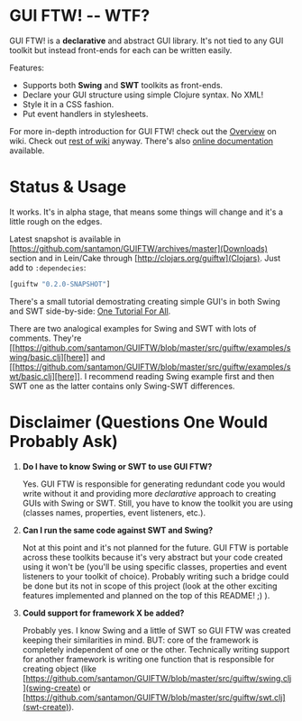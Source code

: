 # GUI FTW! -- WTF?

GUI FTW! is a **declarative** and abstract GUI library. It's not tied
to any GUI toolkit but instead front-ends for each can be written
easily.

Features:

- Supports both **Swing** and **SWT** toolkits as front-ends.
- Declare your GUI structure using simple Clojure syntax. No XML!
- Style it in a CSS fashion.
- Put event handlers in stylesheets.

For more in-depth introduction for GUI FTW! check out the
[Overview](https://github.com/santamon/GUIFTW/wiki/Overview) on wiki.
Check out [rest of wiki](https://github.com/santamon/GUIFTW/wiki)
anyway. There's also
[online documentation](http://longstandingbug.com/GUIFTW) available.

# Status & Usage

It works. It's in alpha stage, that means some things will change
and it's a little rough on the edges.

Latest snapshot is available in
[https://github.com/santamon/GUIFTW/archives/master](Downloads)
section and in Lein/Cake through
[http://clojars.org/guiftw](Clojars). Just add to `:dependecies`:

```clj
[guiftw "0.2.0-SNAPSHOT"]
```

There's a small tutorial demostrating creating simple GUI's in both
Swing and SWT side-by-side:
[One Tutorial For All](https://github.com/santamon/GUIFTW/wiki/One-Tutorial-For-All).

There are two analogical examples for Swing and SWT with lots of
comments. They're
[[https://github.com/santamon/GUIFTW/blob/master/src/guiftw/examples/swing/basic.clj][here]]
and
[[https://github.com/santamon/GUIFTW/blob/master/src/guiftw/examples/swt/basic.clj][here]]. I
recommend reading Swing example first and then SWT one as the latter
contains only Swing-SWT differences.

# Disclaimer (Questions One Would Probably Ask)

1.  **Do I have to know Swing or SWT to use GUI FTW?**

    Yes. GUI FTW is responsible for generating redundant code you would
    write without it and providing more *declarative* approach to
    creating GUIs with Swing or SWT. Still, you have to know the
    toolkit you are using (classes names, properties, event listeners,
    etc.).

2.  **Can I run the same code against SWT and Swing?**

    Not at this point and it's not planned for the future. GUI FTW is
    portable across these toolkits because it's very abstract but your
    code created using it won't be (you'll be using specific classes,
    properties and event listeners to your toolkit of choice). Probably
    writing such a bridge could be done but its not in scope of this
    project (look at the other exciting features implemented and
    planned on the top of this README! ;) ).

3.  **Could support for framework X be added?**

    Probably yes. I know Swing and a little of SWT so GUI FTW was
    created keeping their similarities in mind. BUT: core of the
    framework is completely independent of one or the
    other. Technically writing support for another framework is
    writing one function that is responsible for creating object (like
    [https://github.com/santamon/GUIFTW/blob/master/src/guiftw/swing.clj](swing-create)
    or
    [https://github.com/santamon/GUIFTW/blob/master/src/guiftw/swt.clj](swt-create)).
